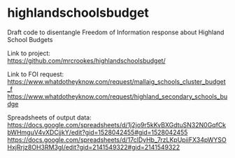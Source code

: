 # highlandschoolsbudget

Draft code to disentangle Freedom of Information response about Highland School Budgets

Link to project:<br />
https://github.com/mrcrookes/highlandschoolsbudget/

Link to FOI request:<br />
https://www.whatdotheyknow.com/request/mallaig_schools_cluster_budget_f<br />
https://www.whatdotheyknow.com/request/highland_secondary_schools_budge

Spreadsheets of output data:<br />
https://docs.google.com/spreadsheets/d/1j2jo9r5kKvBXGdtuSN32N0GqfCkbWHmguV4vXDCjjkY/edit?gid=1528042455#gid=1528042455<br />
https://docs.google.com/spreadsheets/d/17clDyHb_7rzLKpUpiiFX34pWYSOHxjRrjz8OH3RM3gI/edit?gid=2141549322#gid=2141549322

